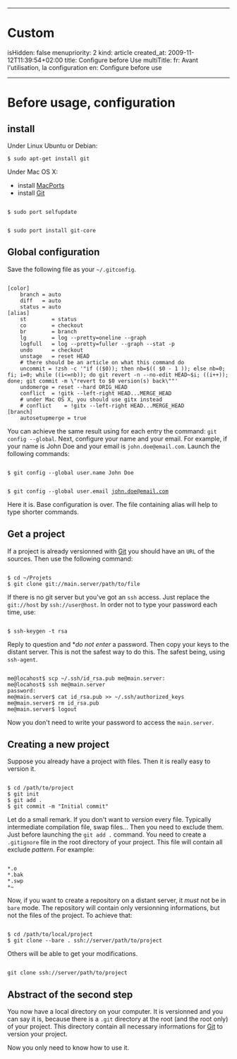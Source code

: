 -----

# Custom 
isHidden:       false
menupriority:   2
kind:           article
created_at:           2009-11-12T11:39:54+02:00
title: Configure before Use
multiTitle: 
    fr: Avant l'utilisation, la configuration
    en: Configure before use

-----

# Before usage, configuration

## install

Under Linux Ubuntu or Debian:


<code class="zsh">$ sudo apt-get install git</code>

Under Mac OS X:


* install [MacPorts](http://macports.org/install.php)
* install [Git][git]

<code class="zsh">
$ sudo port selfupdate

$ sudo port install git-core
</code>

## Global configuration

Save the following file as your `~/.gitconfig`.


<code class="zsh" file="gitconfig">
[color]
    branch = auto
    diff   = auto
    status = auto
[alias]
    st        = status
    co        = checkout
    br        = branch
    lg        = log --pretty=oneline --graph
    logfull   = log --pretty=fuller --graph --stat -p
    undo      = checkout
    unstage   = reset HEAD
    # there should be an article on what this command do
    uncommit = !zsh -c '"if (($0)); then nb=$(( $0 - 1 )); else nb=0; fi; i=0; while ((i<=nb)); do git revert -n --no-edit HEAD~$i; ((i++)); done; git commit -m \"revert to $0 version(s) back\""'
    undomerge = reset --hard ORIG_HEAD
	conflict  = !gitk --left-right HEAD...MERGE_HEAD
    # under Mac OS X, you should use gitx instead
	# conflict    = !gitx --left-right HEAD...MERGE_HEAD
[branch]
	autosetupmerge = true
</code>


You can achieve the same result using for each entry the command: `git config --global`. Next, configure your name and your email. For example, if your name is John Doe and your email is `john.doe@email.com`. Launch the following commands:


<code class="zsh">
$ git config --global user.name John Doe

$ git config --global user.email john.doe@email.com
</code>


Here it is. Base configuration is over. The file containing alias will help to type shorter commands.


## Get a project


If a project is already versionned with [Git][git] you should have an `URL` of the sources. Then use the following command:


<code class="zsh">
$ cd ~/Projets
$ git clone git://main.server/path/to/file
</code>


If there is no git server but you've got an `ssh` access. Just replace the `git://host` by `ssh://user@host`. In order not to type your password each time, use:


<code class="zsh">
$ ssh-keygen -t rsa
</code>


Reply to question and **do not enter* a password. Then copy your keys to the distant server. This is not the safest way to do this. The safest being, using `ssh-agent`.


<code class="zsh">
me@locahost$ scp ~/.ssh/id_rsa.pub me@main.server:
me@locahost$ ssh me@main.server
password:
me@main.server$ cat id_rsa.pub >> ~/.ssh/authorized_keys
me@main.server$ rm id_rsa.pub
me@main.server$ logout
</code>


Now you don't need to write your password to access the `main.server`.


## Creating a new project


Suppose you already have a project with files. Then it is really easy to version it.


<code class="zsh">
$ cd /path/to/project
$ git init
$ git add .
$ git commit -m "Initial commit"
</code>


Let do a small remark. If you don't want to *version* every file. Typically intermediate compilation file, swap files... Then you need to exclude them. Just before launching the `git add .` command. You need to create a `.gitignore` file in the root directory of your project. This file will contain all exclude *pattern*. For example:


<code class="zsh">
*.o
*.bak
*.swp
*~
</code>


Now, if you want to create a repository on a distant server, it *must* not be in `bare` mode. The repository will contain only versionning informations, but not the files of the project. To achieve that:


<code class="zsh">
$ cd /path/to/local/project
$ git clone --bare . ssh://server/path/to/project
</code>


Others will be able to get your modifications.


<code class="zsh">
git clone ssh://server/path/to/project
</code>

## Abstract of the second step


You now have a local directory on your computer. It is versionned and you can say it is, because there is a `.git` directory at the root (and the root only) of your project. This directory contain all necessary informations for [Git][git] to version your project.



Now you only need to know how to use it.


[git]: http://git-scm.org "Git"
